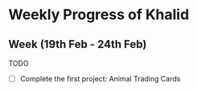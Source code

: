 # Weekly Progress of Khalid #
## Week (19th Feb - 24th Feb) ##

TODO

- [ ] Complete the first project: Animal Trading Cards
